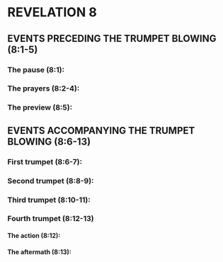 ---
---
# REVELATION 8
## EVENTS PRECEDING THE TRUMPET BLOWING (8:1-5) 
###  The pause (8:1): 
###  The prayers (8:2-4): 
###  The preview (8:5): 
## EVENTS ACCOMPANYING THE TRUMPET BLOWING (8:6-13) 
###  First trumpet (8:6-7): 
###  Second trumpet (8:8-9): 
###  Third trumpet (8:10-11): 
###  Fourth trumpet (8:12-13) 
####  The action (8:12): 
####  The aftermath (8:13): 
